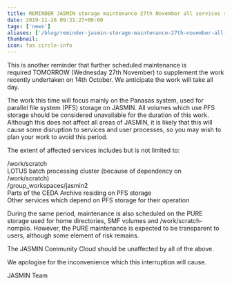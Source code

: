 ```yaml
---
title: REMINDER JASMIN storage maintenance 27th November all services should be considered unavailable
date: 2019-11-26 09:31:27+00:00
tags: ['news']
aliases: ['/blog/reminder-jasmin-storage-maintenance-27th-november-all-services-should-be-considered-unavailable-2']
thumbnail: 
icon: fas circle-info
---
```

This is another reminder that further scheduled maintenance is required TOMORROW (Wednesday 27th November) to supplement the work recently undertaken on 14th October. We anticipate the work will take all day.


The work this time will focus mainly on the Panasas system, used for parallel file system (PFS) storage on JASMIN. All volumes which use PFS storage should be considered unavailable for the duration of this work. Although this does not affect all areas of JASMIN, it is likely that this will cause some disruption to services and user processes, so you may wish to plan your work to avoid this period. 


The extent of affected services includes but is not limited to:


/work/scratch  
LOTUS batch processing cluster (because of dependency on /work/scratch)  
/group\_workspaces/jasmin2  
Parts of the CEDA Archive residing on PFS storage  
Other services which depend on PFS storage for their operation


During the same period, maintenance is also scheduled on the PURE storage used for home directories, SMF volumes and /work/scratch-nompiio. However, the PURE maintenance is expected to be transparent to users, although some element of risk remains.


The JASMIN Community Cloud should be unaffected by all of the above.


We apologise for the inconvenience which this interruption will cause.


JASMIN Team

